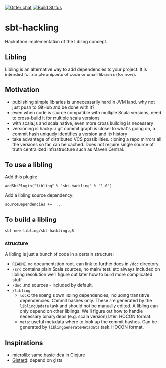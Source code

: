 [![Gitter chat](https://badges.gitter.im/libling.svg)](https://gitter.im/libling/Lobby)
[![Build Status](https://travis-ci.org/libling/sbt-hackling.svg?branch=master)](https://travis-ci.org/libling/sbt-hackling)

# sbt-hackling

Hackathon implementation of the Libling concept.

## Libling

Libling is an alternative way to add dependencies to your project. It is intended for simple snippets of code or small libraries (for now).

## Motivation

* publishing simple libraries is unnecessarily hard in JVM land. why not just push to GitHub and be done with it?
* even when code is source compatible with multiple Scala versions, need to cross-build it for multiple scala versions
* with scala.js and scala native, even more cross building is necessary
* versioning is hacky. a git commit graph is closer to what's going on, a commit hash uniquely identifies a version and its history
* take advantage of distributed VCS possibilities. cloning a repo mirrors all the versions so far, can be cached. Does not require single source of truth centralized infrastructure such as Maven Central.

## To use a libling

Add this plugin:

    addSbtPlugin("libling" % "sbt-hackling" % "1.0")

Add a libling source dependency:
       
    sourceDependencies += ...
    
## To build a libling

    sbt new libling/sbt-hackling.g8
    
### structure

A libling is just a bunch of code in a certain structure:

* `README.md` documentation root. can link to further docs in `/doc` directory.
* `/src`
    contains plain Scala sources, no main/ test/ etc
    always included on libling resolution
    we'll figure out later how to build more complicated stuff
* `/doc`
    .md sources - included by default.
* `/libling`
    * `lock`: the libling's own libling dependencies, including transitive dependencies.
    Commit hashes only. These are generated by the `liblingUpdate` task and should not be manually edited.
    A libling can only depend on other liblings. We'll figure out how to handle necessary binary deps (e.g. scala version) later. HOCON format.
    * `meta`: useful metadata where to look up the commit hashes. Can be generated by `liblingGenerateMetadata` task. HOCON format.

    
    
## Inspirations

* [microlib](https://github.com/jessitron/microlib): same basic idea in Clojure
* [Gistard](https://gist.github.com/viktorklang/a09aad920c1a4072cfe6): depend on gists
